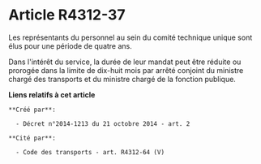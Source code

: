 # Article R4312-37

Les représentants du personnel au sein du comité technique unique sont élus pour une période de quatre ans. 

Dans l'intérêt du service, la durée de leur mandat peut être réduite ou prorogée dans la limite de dix-huit mois par arrêté
conjoint du ministre chargé des transports et du ministre chargé de la fonction publique.

**Liens relatifs à cet article**

	**Créé par**:

	  - Décret n°2014-1213 du 21 octobre 2014 - art. 2

	**Cité par**:

	  - Code des transports - art. R4312-64 (V)
